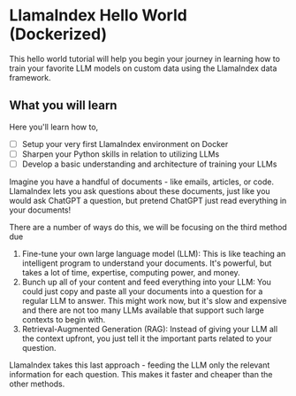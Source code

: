 # LlamaIndex Hello World (Dockerized)
This hello world tutorial will help you begin your journey in learning how to train your favorite LLM models on custom data using the LlamaIndex data framework.

## What you will learn
Here you'll learn how to,
- [ ] Setup your very first LlamaIndex environment on Docker
- [ ] Sharpen your Python skills in relation to utilizing LLMs
- [ ] Develop a basic understanding and architecture of training your LLMs

Imagine you have a handful of documents - like emails, articles, or code. LlamaIndex lets you ask questions about these documents, just like you would ask ChatGPT a question, but pretend ChatGPT just read everything in your documents!

There are a number of ways do this, we will be focusing on the third method due 

1. Fine-tune your own large language model (LLM): This is like teaching an intelligent program to understand your documents. It's powerful, but takes a lot of time, expertise, computing power, and money.
2. Bunch up all of your content and feed everything into your LLM: You could just copy and paste all your documents into a question for a regular LLM to answer. This might work now, but it's slow and expensive and there are not too many LLMs available that support such large contexts to begin with.
3. Retrieval-Augmented Generation (RAG): Instead of giving your LLM all the context upfront, you just tell it the important parts related to your question.

LlamaIndex takes this last approach - feeding the LLM only the relevant information for each question. This makes it faster and cheaper than the other methods.